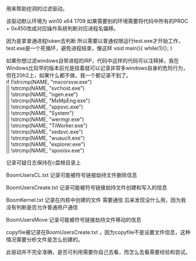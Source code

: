 用来帮助挖洞的过滤驱动。

该驱动默认环境为 win10 x64 1709   如果需要别的环境需要将代码中所有的PROC + 0x450改成对应操作系统判断对应进程名偏移。  

因为是拿普通进程token去判断 所以需要以普通权限运行test.exe才开始工作，test.exe是一个死循环，避免进程结束，像这样
void main(){
while(1){};
}

如果你想过滤windows自带进程的IRP，代码中这样的代码可以注释掉，我在Windows比较早的版本前光是挂着就可以记录非常多windows自身的危险行为，但在20h2上，如果什么都不做，我一个都记录不到了。  
    if (!strcmp(NAME, "mscorsvw.exe")  
        || !strcmp(NAME, "svchost.exe")    
        || !strcmp(NAME, "ngen.exe")   
        || !strcmp(NAME, "MsMpEng.exe")    
        || !strcmp(NAME, "sppsvc.exe")   
        || !strcmp(NAME, "System")    
        || !strcmp(NAME, "wermgr.exe")   
        || !strcmp(NAME, "TiWorker.exe")   
        || !strcmp(NAME, "sedsvc.exe")   
        || !strcmp(NAME, "wuauclt.exe")   
        || !strcmp(NAME, "explorer.exe")    
        || !strcmp(NAME, "spoolsv.exe")   

记录可疑日志保持在c盘根目录上    

BoomUsersCL.txt 记录可能被符号链接劫持文件删除信息    

BoomUsersCreate.txt 记录可能被符号链接劫持文件创建和写入的信息     

BoomKernel.txt 记录在内核中创建的文件 需要通信 后来发现没什么用，因为我没有判断是否允许普通用户通信   

BoomUsersMove 记录可能被符号链接劫持文件移动的信息   

copyfile被记录在BoomUsersCreate.txt ，因为copyfile不是设置文件信息，这种情况需要分析文件是怎么创建的。   

此驱动并不完全准确，是否可利用需要你自己去看，而怎么去看需要经验和尝试。


